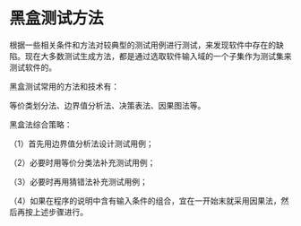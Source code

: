 # 黑盒测试方法

根据一些相关条件和方法对较典型的测试用例进行测试，来发现软件中存在的缺陷。现在大多数测试生成方法，都是通过选取软件输入域的一个子集作为测试集来测试软件的。



黑盒测试常用的方法和技术有：

等价类划分法、边界值分析法、决策表法、因果图法等。



黑盒法综合策略：

（1）首先用边界值分析法设计测试用例；

（2）必要时用等价分类法补充测试用例；

（3）必要时再用猜错法补充测试用例；

（4）如果在程序的说明中含有输入条件的组合，宜在一开始末就采用因果法，然后再按上述步骤进行。